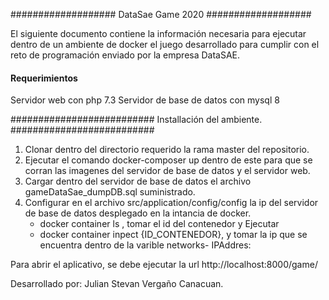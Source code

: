 ###################
DataSae Game 2020
###################

El siguiente documento contiene la información necesaria para ejecutar dentro de un ambiente de docker
el juego desarrollado para cumplir con el reto de programación enviado por la empresa DataSAE.

#### Requerimientos ####

Servidor web con php 7.3
Servidor de base de datos con mysql 8

##########################
Installación del ambiente.
##########################

1) Clonar dentro del directorio requerido la rama master del repositorio.
2) Ejecutar el comando docker-composer up dentro de este para que se corran las imagenes del servidor de base de datos y el servidor web. 
3) Cargar dentro del servidor de base de datos el archivo gameDataSae_dumpDB.sql suministrado.
4) Configurar en el archivo src/application/config/config la ip del servidor de base de datos desplegado en la intancia de docker.
     * docker container ls , tomar el id del contenedor y Ejecutar
     * docker container inpect {ID_CONTENEDOR}, y tomar la ip que se encuentra dentro de la varible networks- IPAddres:

Para abrir el aplicativo, se debe ejecutar la url http://localhost:8000/game/

Desarrollado por: Julian Stevan Vergaño Canacuan.